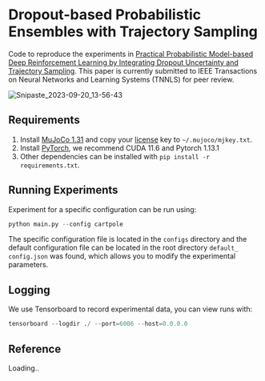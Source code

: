 # Dropout-based Probabilistic Ensembles with Trajectory Sampling

Code to reproduce the experiments in [Practical Probabilistic Model-based Deep Reinforcement Learning by Integrating Dropout Uncertainty and Trajectory Sampling](). This paper is currently submitted to IEEE Transactions on Neural Networks and Learning Systems (TNNLS) for peer review.

![Snipaste_2023-09-20_13-56-43](https://markdown-1259473343.cos.ap-beijing.myqcloud.com/uPic/Snipaste_2023-09-20_13-56-43.png)

## Requirements

1. Install [MuJoCo 1.31](https://www.roboti.us/download.html) and copy your [license](https://www.roboti.us/file/mjkey.txt) key to `~/.mujoco/mjkey.txt`. 
2. Install [PyTorch](https://pytorch.org/get-started/previous-versions/), we recommend CUDA 11.6 and Pytorch 1.13.1
3. Other dependencies can be installed with `pip install -r requirements.txt`.

## Running Experiments

Experiment for a specific configuration can be run using:

```python
python main.py --config cartpole
```

The specific configuration file is located in the `configs` directory and the default configuration file can be located in the root directory `default_ config.json` was found, which allows you to modify the experimental parameters.

## Logging

We use Tensorboard to record experimental data, you can view runs with:

```python
tensorboard --logdir ./ --port=6006 --host=0.0.0.0
```

## Reference

Loading..

